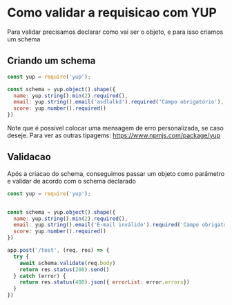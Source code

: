 # Como validar a requisicao com YUP

Para validar precisamos declarar como vai ser o objeto, e para isso criamos um schema

## Criando um schema

```javascript
const yup = require('yup');

const schema = yup.object().shape({
  name: yup.string().min(2).required(),
  email: yup.string().email('asdlalkd').required('Campo obrigatório'),
  score: yup.number().required()
})
```

Note que é possível colocar uma mensagem de erro personalizada, se caso deseje. Para ver as outras tipagems: https://www.npmjs.com/package/yup

## Validacao

Após a criacao do schema, conseguimos passar um objeto como parâmetro e validar de acordo com o schema declarado


```javascript
const yup = require('yup');


const schema = yup.object().shape({
  name: yup.string().min(2).required(),
  email: yup.string().email('E-mail inválido').required('Campo obrigatório),
  score: yup.number().required()
})

app.post('/test', (req, res) => {
  try {
    await schema.validate(req.body)
    return res.status(200).send()
  } catch (error) {
    return res.status(400).json({ errorList: error.errors})
  }
})

```
